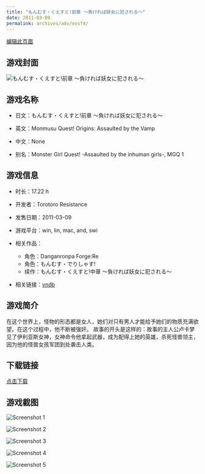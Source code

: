 ```yaml
---
title: "もんむす・くえすと!前章 ～負ければ妖女に犯される～"
date: 2011-03-09
permalink: archives/adv/ovsf4/
---
```

[编辑此页面](https://github.com/ACG-3/ADV3-source/blob/main/source/_posts/MONMUSU.md)

## 游戏封面

![もんむす・くえすと!前章 ～負ければ妖女に犯される～](https://pan.timero.xyz/d/onedrive/img_lib_001/MONMUSU_cover.avif)


## 游戏名称

- 日文：もんむす・くえすと!前章 ～負ければ妖女に犯される～
- 英文：Monmusu Quest! Origins: Assaulted by the Vamp
- 中文：None

- 别名：Monster Girl Quest! -Assaulted by the inhuman girls-, MGQ 1


## 游戏信息

- 时长：17.22 h
- 开发者：Torotoro Resistance
- 发售日期：2011-03-09
- 游戏平台：win, lin, mac, and, swi
- 相关作品：
   - 角色：Danganronpa Forge:Re
   - 角色：もんむす・でりしゃす!
   - 续作：もんむす・くえすと!中章 ～負ければ妖女に犯される～

- 相关链接：[vndb](https://vndb.org/v5657)


## 游戏简介

在这个世界上，怪物的形态都是女人，她们对只有男人才能给予她们的物质充满欲望。在这个过程中，他不断被强奸。
故事的开头是这样的：故事的主人公卢卡梦见了伊利亚斯女神，女神命令他拿起武器，成为配得上她的英雄，杀死怪兽领主，因为他的怪兽女孩军团到处袭击人类。




## 下载链接

[点击下载](https://pan.timero.xyz/onedrive/adv_lib_001/MONMUSU)


## 游戏截图


![Screenshot 1](https://pan.timero.xyz/d/onedrive/img_lib_001/MONMUSU_Screenshot_1.avif)

![Screenshot 2](https://pan.timero.xyz/d/onedrive/img_lib_001/MONMUSU_Screenshot_2.avif)

![Screenshot 3](https://pan.timero.xyz/d/onedrive/img_lib_001/MONMUSU_Screenshot_3.avif)

![Screenshot 4](https://pan.timero.xyz/d/onedrive/img_lib_001/MONMUSU_Screenshot_4.avif)

![Screenshot 5](https://pan.timero.xyz/d/onedrive/img_lib_001/MONMUSU_Screenshot_5.avif)


